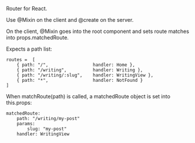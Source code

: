 Router for React.

Use @Mixin on the client and @create on the server.

On the client, @Mixin goes into the root component and sets
route matches into props.matchedRoute.

Expects a path list:

    routes =  [
        { path: "/",                 handler: Home },
        { path: "/writing",          handler: Writing },
        { path: "/writing/:slug",    handler: WritingView },
        { path: "*",                 handler: NotFound }
    ]

When matchRoute(path) is called, a matchedRoute object
is set into this.props:

    matchedRoute:
        path: "/writing/my-post"
        params:
            slug: "my-post"
        handler: WritingView

